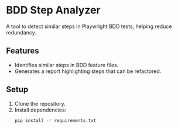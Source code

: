 # BDD Step Analyzer

A tool to detect similar steps in Playwright BDD tests, helping reduce redundancy.

## Features
- Identifies similar steps in BDD feature files.
- Generates a report highlighting steps that can be refactored.

## Setup
1. Clone the repository.
2. Install dependencies:
   ```bash
   pip install -r requirements.txt
